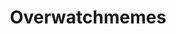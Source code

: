 ---
title: Overwatchmemes
crosslinks:
- livven
- OverwatchCirclejerk
- DeepFriedMemes
- Overwatch_Memes
- Competitiveoverwatch
- Overwatch
- Firearms
- nononono
- titanfall
- MURICA
- forhonor
- dankmemes
- ProCSS
- gifs
- ZenyattaMains
---